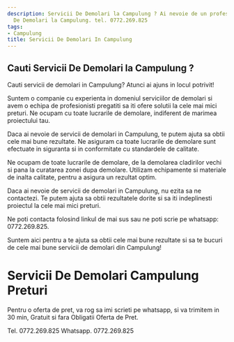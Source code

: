 ```yaml
---
description: Servicii De Demolari la Campulung ? Ai nevoie de un profesionist in Servicii
  De Demolari la Campulung. tel. 0772.269.825
tags:
- Campulung
title: Servicii De Demolari In Campulung
---
```



## Cauti Servicii De Demolari la Campulung ?

Cauti servicii de demolari in Campulung? Atunci ai ajuns in locul potrivit! 

Suntem o companie cu experienta in domeniul serviciilor de demolari si avem o echipa de profesionisti pregatiti sa iti ofere solutii la cele mai mici preturi. Ne ocupam cu toate lucrarile de demolare, indiferent de marimea proiectului tau. 

Daca ai nevoie de servicii de demolari in Campulung, te putem ajuta sa obtii cele mai bune rezultate. Ne asiguram ca toate lucrarile de demolare sunt efectuate in siguranta si in conformitate cu standardele de calitate.

Ne ocupam de toate lucrarile de demolare, de la demolarea cladirilor vechi si pana la curatarea zonei dupa demolare. Utilizam echipamente si materiale de inalta calitate, pentru a asigura un rezultat optim.

Daca ai nevoie de servicii de demolari in Campulung, nu ezita sa ne contactezi. Te putem ajuta sa obtii rezultatele dorite si sa iti indeplinesti proiectul la cele mai mici preturi. 

Ne poti contacta folosind linkul de mai sus sau ne poti scrie pe whatsapp: 0772.269.825. 

Suntem aici pentru a te ajuta sa obtii cele mai bune rezultate si sa te bucuri de cele mai bune servicii de demolari din Campulung!

# Servicii De Demolari Campulung Preturi
Pentru o oferta de pret, va rog sa imi scrieti pe whatsapp, si va trimitem in 30 min, Gratuit si fara Obligatii Oferta de Pret.

Tel. 0772.269.825
Whatsapp. 0772.269.825